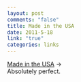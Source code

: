 ```yaml
--- 
layout: post
comments: "false"
title: Made in the USA
date: 2011-5-18
link: "true"
categories: links
---
```

<a title="Obama 2012" href="https://donate.barackobama.com/page/contribute/o2012-made-in-the-usa-mug">Made in the USA</a> →<br />Absolutely perfect.
